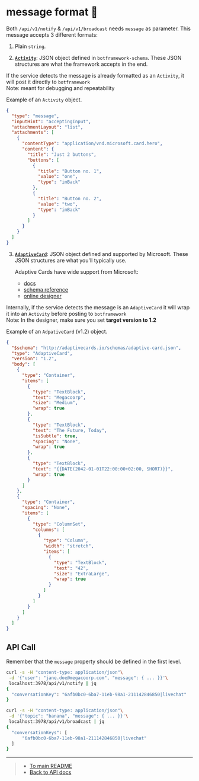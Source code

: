 # message format 🔡

Both `/api/v1/notify` & `/api/v1/broadcast` needs `message` as parameter. This message accepts 3 different formats:

1. Plain `string`.

2. [**`Activity`**](https://www.npmjs.com/package/botframework-schema?activeTab=explore): JSON object defined in `botframework-schema`. These JSON structures are what the framework accepts in the end.

If the service detects the message is already formatted as an `Activity`, it will post it directly to `botframework`</br>
Note: meant for debugging and repeatability

Example of an `Activity` object.

```json
{
  "type": "message",
  "inputHint": "acceptingInput",
  "attachmentLayout": "list",
  "attachments": [
    {
      "contentType": "application/vnd.microsoft.card.hero",
      "content": {
        "title": "Just 2 buttons",
        "buttons": [
          {
            "title": "Button no. 1",
            "value": "one",
            "type": "imBack"
          },
          {
            "title": "Button no. 2",
            "value": "two",
            "type": "imBack"
          }
        ]
      }
    }
  ]
}
```

3.  [**`AdaptiveCard`**](https://docs.microsoft.com/en-us/adaptive-cards/): JSON object defined and supported by Microsoft. These JSON structures are what you'll typically use.</br>

    Adaptive Cards have wide support from Microsoft:

    - [docs](https://docs.microsoft.com/en-us/microsoftteams/platform/task-modules-and-cards/cards/cards-reference#adaptive-card)
    - [schema reference](https://adaptivecards.io/explorer/)
    - [online designer](https://adaptivecards.io/designer/)

Internally, if the service detects the message is an `AdaptiveCard` it will wrap it into an `Activity` before posting to `botframework`</br>
Note: In the designer, make sure you set **target version to 1.2**

Example of an `AdpativeCard` (v1.2) object.

```json
{
  "$schema": "http://adaptivecards.io/schemas/adaptive-card.json",
  "type": "AdaptiveCard",
  "version": "1.2",
  "body": [
    {
      "type": "Container",
      "items": [
        {
          "type": "TextBlock",
          "text": "Megacoorp",
          "size": "Medium",
          "wrap": true
        },
        {
          "type": "TextBlock",
          "text": "The Future, Today",
          "isSubtle": true,
          "spacing": "None",
          "wrap": true
        },
        {
          "type": "TextBlock",
          "text": "{{DATE(2042-01-01T22:00:00+02:00, SHORT)}}",
          "wrap": true
        }
      ]
    },
    {
      "type": "Container",
      "spacing": "None",
      "items": [
        {
          "type": "ColumnSet",
          "columns": [
            {
              "type": "Column",
              "width": "stretch",
              "items": [
                {
                  "type": "TextBlock",
                  "text": "42",
                  "size": "ExtraLarge",
                  "wrap": true
                }
              ]
            }
          ]
        }
      ]
    }
  ]
}
```

## API Call

Remember that the `message` property should be defined in the first level.

```bash
curl -s -H "content-type: application/json"\
 -d '{"user": "jane.doe@megacoorp.com", "message": { ... }}'\
 localhost:3978/api/v1/notify | jq
{
  "conversationKey": "6afb0bc0-6ba7-11eb-98a1-211142846850|livechat"
}
```

```bash
curl -s -H "content-type: application/json"\
 -d '{"topic": "banana", "message": { ... }}'\
 localhost:3978/api/v1/broadcast | jq
{
  "conversationKeys": [
      "6afb0bc0-6ba7-11eb-98a1-211142846850|livechat"
  ]
}
```

---

> - [To main README](../README.md)
> - [Back to API docs](./api.md)
